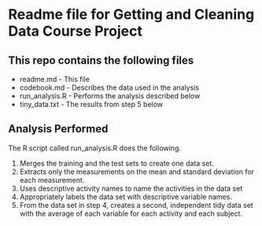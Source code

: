 # Readme file for Getting and Cleaning Data Course Project

## This repo contains the following files
* readme.md - This file
* codebook.md - Describes the data used in the analysis
* run_analysis.R - Performs the analysis described below
* tiny_data.txt - The results from step 5 below

## Analysis Performed

The R script called run_analysis.R does the following. 
  1. Merges the training and the test sets to create one data set.
  2. Extracts only the measurements on the mean and standard deviation for each measurement. 
  3. Uses descriptive activity names to name the activities in the data set
  4. Appropriately labels the data set with descriptive variable names. 
  5. From the data set in step 4, creates a second, independent tidy data set with the average of each variable for each activity and each subject.
